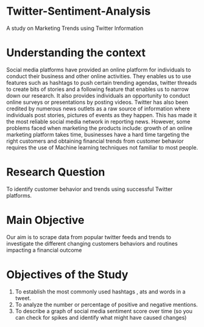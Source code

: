 # Twitter-Sentiment-Analysis

A study on Marketing Trends using Twitter Information

# Understanding the context
Social media platforms have provided an online platform for individuals to conduct their business and other online activities. They enables us to use features such as hashtags to push certain trending agendas, twitter threads to create bits of stories and a following feature that enables us to narrow down our research. It also provides individuals an opportunity to conduct online surveys or presentations by posting videos. Twitter has also been credited by numerous news outlets as a raw source of information where individuals post stories, pictures of events as they happen. This has made it the most reliable social media network in reporting news. However, some problems faced when marketing the products include: growth of an online marketing platform takes time, businesses have a hard time targeting the right customers and obtaining financial trends from customer behavior requires the use of Machine learning techniques not familiar to most people.

# Research Question
To identify customer behavior and trends using successful Twitter platforms.
# Main Objective
Our aim is to scrape data from popular twitter feeds and trends to investigate the different changing customers behaviors and routines impacting a financial outcome
# Objectives of the Study
1. To establish the most commonly used hashtags , ats and words in a tweet.
2. To analyze the number or percentage of positive and negative mentions.
3. To describe a graph of  social media sentiment score over time (so you can check for spikes and identify what might have caused changes)
